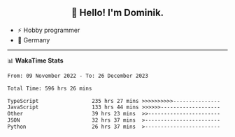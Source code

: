 <h2 align="center">👋 Hello! I'm Dominik.</h2>

- ⚡ Hobby programmer
- 📍 Germany

---
📊 **WakaTime Stats**
<!--START_SECTION:waka-->

```txt
From: 09 November 2022 - To: 26 December 2023

Total Time: 596 hrs 26 mins

TypeScript                 235 hrs 27 mins >>>>>>>>>>---------------   39.48 %
JavaScript                 133 hrs 44 mins >>>>>>-------------------   22.42 %
Other                      39 hrs 23 mins  >>-----------------------   06.60 %
JSON                       32 hrs 37 mins  >------------------------   05.47 %
Python                     26 hrs 37 mins  >------------------------   04.47 %
```

<!--END_SECTION:waka-->
